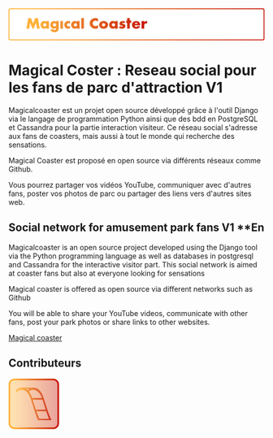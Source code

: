<img src="https://github.com/tony-dev-web/magicalcoaster.com/blob/home/static/banniere-magical-coaster.png" alt="magical coaster">
<h1>Magical Coster : Reseau social pour les fans de parc d'attraction V1</h1>

Magicalcoaster est un projet open source développé grâce à l'outil Django via le langage de programmation Python ainsi que des bdd en PostgreSQL et Cassandra pour la partie interaction visiteur.
Ce réseau social s'adresse aux fans de coasters, mais aussi à tout le monde qui recherche des sensations.

Magical Coaster est proposé en open source via différents réseaux comme Github.

Vous pourrez partager vos vidéos YouTube, communiquer avec d'autres fans, poster vos photos de parc ou partager des liens vers d'autres sites web.

<h2>Social network for amusement park fans V1 **En</h2>

Magicalcoaster is an open source project developed using the Django tool via the Python programming language as well as databases in postgresql and Cassandra for the interactive visitor part.
This social network is aimed at coaster fans but also at everyone looking for sensations

Magical coaster is offered as open source via different networks such as Github

You will be able to share your YouTube videos, communicate with other fans, post your park photos or share links to other websites.

<a href="https://magicalcoaster.com">Magical coaster</a>

<h2>Contributeurs</h2>



<img src="https://github.com/tony-dev-web/magicalcoaster.com/blob/home/static/default.png" alt="magicalcoaster" width="100" height="100">
